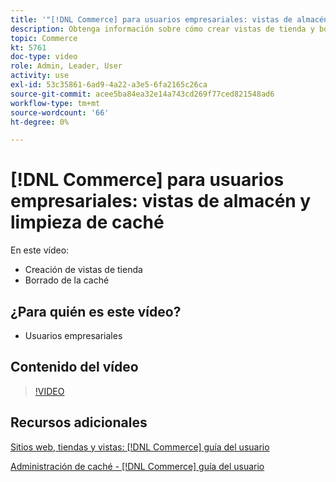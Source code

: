 ```yaml
---
title: '"[!DNL Commerce] para usuarios empresariales: vistas de almacén y limpieza de caché"'
description: Obtenga información sobre cómo crear vistas de tienda y borrar la caché.
topic: Commerce
kt: 5761
doc-type: video
role: Admin, Leader, User
activity: use
exl-id: 53c35861-6ad9-4a22-a3e5-6fa2165c26ca
source-git-commit: acee5ba84ea32e14a743cd269f77ced821548ad6
workflow-type: tm+mt
source-wordcount: '66'
ht-degree: 0%

---
```


# [!DNL Commerce] para usuarios empresariales: vistas de almacén y limpieza de caché

En este vídeo:

- Creación de vistas de tienda
- Borrado de la caché

## ¿Para quién es este vídeo?

- Usuarios empresariales

## Contenido del vídeo

>[!VIDEO](https://video.tv.adobe.com/v/35946?quality=12&learn=on)

## Recursos adicionales

[Sitios web, tiendas y vistas: [!DNL Commerce] guía del usuario](https://docs.magento.com/user-guide/stores/websites-stores-views.html)

[Administración de caché - [!DNL Commerce] guía del usuario](https://docs.magento.com/user-guide/system/cache-management.html)
